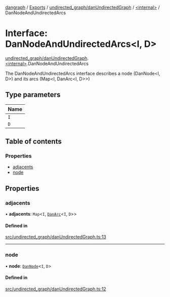 [dangraph](../README.md) / [Exports](../modules.md) / [undirected\_graph/danUndirectedGraph](../modules/undirected_graph_danUndirectedGraph.md) / [\<internal\>](../modules/undirected_graph_danUndirectedGraph._internal_.md) / DanNodeAndUndirectedArcs

# Interface: DanNodeAndUndirectedArcs\<I, D\>

[undirected\_graph/danUndirectedGraph](../modules/undirected_graph_danUndirectedGraph.md).[\<internal\>](../modules/undirected_graph_danUndirectedGraph._internal_.md).DanNodeAndUndirectedArcs

The DanNodeAndUndirectedArcs interface describes a node (DanNode<I, D>)
and its arcs (Map<I, DanArc<I, D>>)

## Type parameters

| Name |
| :------ |
| `I` |
| `D` |

## Table of contents

### Properties

- [adjacents](undirected_graph_danUndirectedGraph._internal_.DanNodeAndUndirectedArcs.md#adjacents)
- [node](undirected_graph_danUndirectedGraph._internal_.DanNodeAndUndirectedArcs.md#node)

## Properties

### adjacents

• **adjacents**: `Map`\<`I`, [`DanArc`](undirected_graph_danUndirectedGraph._internal_.DanArc.md)\<`I`, `D`\>\>

#### Defined in

[src/undirected_graph/danUndirectedGraph.ts:13](https://github.com/evildead/DanGraph/blob/2bfd060/src/undirected_graph/danUndirectedGraph.ts#L13)

___

### node

• **node**: [`DanNode`](undirected_graph_danUndirectedGraph._internal_.DanNode.md)\<`I`, `D`\>

#### Defined in

[src/undirected_graph/danUndirectedGraph.ts:12](https://github.com/evildead/DanGraph/blob/2bfd060/src/undirected_graph/danUndirectedGraph.ts#L12)
